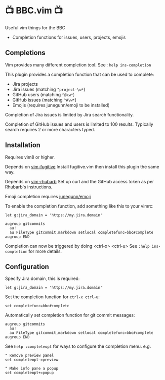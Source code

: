 📺 BBC.vim 📺
=============

Useful vim things for the BBC

- Completion functions for issues, users, projects, emojis

Completions
-----------

Vim provides many different completion tool.
See `:help ins-completion`

This plugin provides a completion function that can be used to complete:

- Jira projects
- Jira issues (matching `^project-\w*`)
- GitHub users (matching `^@\w*`)
- GitHub issues (matching `^#\w*`)
- Emojis (requires junegunn/emoji to be installed)

Completion of Jira issues is limited by Jira search functionality.

Completion of GitHub issues and users is limited to 100 results.
Typically search requires 2 or more characters typed.

Installation
------------

Requires vim8 or higher.

Depends on [vim-fugitive](https://github.com/tpope/vim-fugitive)
Install fugitive.vim then install this plugin the same way.

Depends on [vim-rhubarb](https://github.com/tpope/vim-rhubarb)
Set up curl and the GitHub access token as per Rhubarb's instructions.

Emoji completion requires [junegunn/emoji](https://github.com/junegunn/vim-emoji)

To enable the completion function, add something like this to your vimrc:

```
let g:jira_domain = 'https://my.jira.domain'

augroup gitcommits
  au!
  au FileType gitcommit,markdown setlocal completefunc=bbc#complete
augroup END
```

Completion can now be triggered by doing \<ctrl-x\> \<ctrl-u\>
See `:help ins-completion` for more details.

Configuration
-------------

Specify Jira domain, this is required:
```vim
let g:jira_domain = 'https://my.jira.domain'
```

Set the completion function for `ctrl-x ctrl-u`:
```vim
set completefunc=bbc#complete
```

Automatically set completion function for git commit messages:
```vim
augroup gitcommits
  au!
  au FileType gitcommit,markdown setlocal completefunc=bbc#complete
augroup END
```

See `help :completeopt` for ways to configure the completion menu.
e.g.

```vim
" Remove preview panel
set completeopt-=preview

" Make info pane a popup
set completeopt+=popup
```
